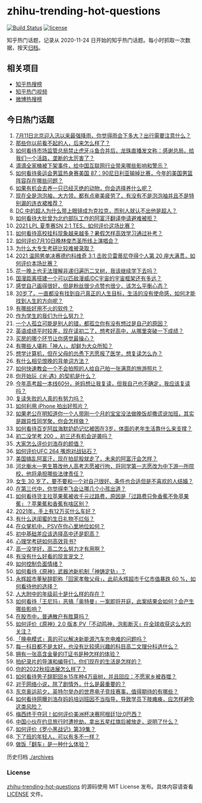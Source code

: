 # zhihu-trending-hot-questions

[![Build Status](https://github.com/justjavac/zhihu-trending-hot-questions/workflows/ci/badge.svg?branch=master)](https://github.com/justjavac/zhihu-trending-hot-questions/actions)
[![license](https://img.shields.io/github/license/justjavac/zhihu-trending-hot-questions)](https://github.com/justjavac/zhihu-trending-hot-questions/blob/master/LICENSE)

知乎热门话题，记录从 2020-11-24 日开始的知乎热门话题。每小时抓取一次数据，按天[归档](./archives)。

## 相关项目

- [知乎热搜榜](https://github.com/justjavac/zhihu-trending-top-search)
- [知乎热门视频](https://github.com/justjavac/zhihu-trending-hot-video)
- [微博热搜榜](https://github.com/justjavac/weibo-trending-hot-search)

## 今日热门话题

<!-- BEGIN -->
<!-- 最后更新时间 Mon Jul 12 2021 04:01:47 GMT+0800 (China Standard Time) -->

1. [7月11日北京迎入汛以来最强降雨，你觉得雨会下多大？出行需要注意什么？](https://www.zhihu.com/question/471533010)
2. [那些你以前看不起的人，后来怎么样了？](https://www.zhihu.com/question/60479561)
3. [如何看待市场监管总局禁止虎牙斗鱼合并后，龙珠直播发文称：感谢总局，给我们一个活路，垄断的太厉害了？](https://www.zhihu.com/question/471401960)
4. [滴滴全家桶被下架事件，给中国互联网行业带来哪些影响和警示？](https://www.zhihu.com/question/471242804)
5. [如何看待奥运会男篮热身赛美国
   87：90尼日利亚输掉比赛，今年的美国男篮阵容存在哪些问题？](https://www.zhihu.com/question/471503895)
6. [如果有机会去养一只已经灭绝的动物，你会选择养什么呢？](https://www.zhihu.com/question/408285096)
7. [现在全是泡泡袖，大方领，都有点审美疲劳了，有没有不是泡泡袖并且不是特别漏的连衣裙推荐？](https://www.zhihu.com/question/462523005)
8. [DC 中的超人为什么带上眼镜成为克拉克，而别人就认不出他是超人？](https://www.zhihu.com/question/470959218)
9. [如何看待大批曾为北约部队工作的阿富汗翻译申请避难被拒？](https://www.zhihu.com/question/471612785)
10. [2021 LPL 夏季赛SN 2:1 TES，如何评价这场比赛？](https://www.zhihu.com/question/471568606)
11. [如何看待高校挂科现象越来越多？暑假怎样高效学习通过补考？](https://www.zhihu.com/question/471551123)
12. [如何评价7月10日晚林俊杰圣所线上演唱会？](https://www.zhihu.com/question/471435723)
13. [为什么大专生考研比较难被录取？](https://www.zhihu.com/question/271013499)
14. [2021 温网男单决赛德约科维奇 3:1 击败贝雷蒂尼夺得个人第 20
    座大满贯，如何评价本场比赛？](https://www.zhihu.com/question/471646775)
15. [花一晚上也无法理解非递归遍历二叉树，我该继续学下去吗？](https://www.zhihu.com/question/387295413)
16. [国漫距离搭建一个可以匹敌漫威/DC宇宙的宇宙框架还有多远？](https://www.zhihu.com/question/470496281)
17. [感觉自己画得很好，但是粉丝很少点赞也很少，该怎么平衡心态？](https://www.zhihu.com/question/471412359)
18. [30岁了，一直都没有找到自己真正的人生目标，生活的没有使命感，如何才能找到人生的方向呢？](https://www.zhihu.com/question/19760164)
19. [有哪些好用不火的软件？](https://www.zhihu.com/question/310110592)
20. [作为学生的我们为什么努力？](https://www.zhihu.com/question/470550277)
21. [一个人孤立可能是别人的错，都孤立你有没有想过是自己的原因？](https://www.zhihu.com/question/469497285)
22. [英语成绩平时较差，现在读初二了，想考好高中，从哪里突破一下成绩？](https://www.zhihu.com/question/470892638)
23. [买房的哪个环节让你感觉最操心？](https://www.zhihu.com/question/470473641)
24. [有哪些人堪称「神人」，却鲜为大众所知？](https://www.zhihu.com/question/39408533)
25. [想学计算机，但在父母的怂恿下志愿报了医学，想复读怎么办？](https://www.zhihu.com/question/470621971)
26. [有什么相见恨晚的背单词方法？](https://www.zhihu.com/question/48040579)
27. [如何快速教会一个不会拍照的人给自己拍一张满意的旅游照片？](https://www.zhihu.com/question/21683968)
28. [你开始玩《光·遇》的契机是什么？](https://www.zhihu.com/question/466376863)
29. [今年高考超一本线60分，爸妈想让我复读，但我自己也不确定，我应该复读吗？](https://www.zhihu.com/question/470979430)
30. [复读失败的人真的有努力吗？](https://www.zhihu.com/question/468243821)
31. [如何利用 iPhone 拍出好照片？](https://www.zhihu.com/question/20746932)
32. [如果老公在明知道你一个人带刚一个月的宝宝没法做晚饭却撒谎说加班，其实是跟异性同学聚，你会怎样做？](https://www.zhihu.com/question/470868422)
33. [如何看待百岁阿兹海默奶奶记忆被困在3岁，体面的老年生活靠什么来支撑？](https://www.zhihu.com/question/471164232)
34. [初二没学考 200 ，初三还有机会逆袭吗？](https://www.zhihu.com/question/469647742)
35. [大家怎么评价刘浩存的颜值？](https://www.zhihu.com/question/415082238)
36. [如何评价UFC 264 嘴炮对战钻石？](https://www.zhihu.com/question/471526401)
37. [美国搞乱阿富汗，现在拍屁股就走了，未来的阿富汗会怎样？](https://www.zhihu.com/question/470254637)
38. [河北衡水一男生篡改他人高考志愿被行拘，将同学第一志愿改为中下游一所院校，他将承担哪些法律责任？](https://www.zhihu.com/question/471217744)
39. [女生 30
    岁了，要不要和一个对自己很好、条件也合适但是不喜欢的人结婚？](https://www.zhihu.com/question/463821091)
40. [在第三代中，你觉得李飞会让哪几个小孩出道？](https://www.zhihu.com/question/469727398)
41. [如何看待货主拉苹果蕉被收千元过路费，原因是「过路费只免香蕉不免苹果蕉」？苹果蕉和香蕉有啥区别？](https://www.zhihu.com/question/471137088)
42. [2021年，手上有12万买什么车好？](https://www.zhihu.com/question/453534204)
43. [有什么送闺蜜的生日礼物不烂俗？](https://www.zhihu.com/question/310113748)
44. [在众掌机中，PSV在你心里地位如何？](https://www.zhihu.com/question/471086899)
45. [初中基础差应该选择高中还是职高？](https://www.zhihu.com/question/470991038)
46. [心理学考研如何高效背书?](https://www.zhihu.com/question/367658708)
47. [高一没学好，高二怎么努力才有用啊？](https://www.zhihu.com/question/469064233)
48. [有没有什么好看的现言宠文？](https://www.zhihu.com/question/296896817)
49. [如何控制负面情绪？](https://www.zhihu.com/question/20082759)
50. [如何看待《原神》武器池新机制「神铸定轨」？](https://www.zhihu.com/question/471242389)
51. [永辉超市董秘辞职称「回家孝敬父母」，此前永辉超市千亿市值暴跌 60
    %，如何看待他的选择？](https://www.zhihu.com/question/470636516)
52. [人大附中的年级前十是什么样的存在？](https://www.zhihu.com/question/322801940)
53. [如何看待「王尼玛」恶搞「奥特曼」一案即将开庭，此案结果会如何？会产生哪些影响？](https://www.zhihu.com/question/471109088)
54. [在股市中，普通散户有胜算吗？](https://www.zhihu.com/question/462749796)
55. [如何评价《原神》2.0 版本
    PV「不动鸣神，泡影断灭」在全球收获这么大的关注？](https://www.zhihu.com/question/471289239)
56. [「换电模式」真的可以解决新能源汽车充电难的问题吗？](https://www.zhihu.com/question/452052665)
57. [每一科目都不是太好，也没有比较感兴趣的科目高二文理分科选什么？](https://www.zhihu.com/question/468020385)
58. [拥有一张高含金量的IT证书是种怎样的体验？](https://www.zhihu.com/question/470628182)
59. [拍纪录片的导演和编导们，你们现在的生活是怎样的？](https://www.zhihu.com/question/21367029)
60. [你的2022秋招进展怎么样了？](https://www.zhihu.com/question/351714717)
61. [如何看待男子辞职回乡15年种4万亩树，并且回应：不愿家乡被吞噬？](https://www.zhihu.com/question/471104371)
62. [对于网络小说，除了剧情外，什么是最重要的？](https://www.zhihu.com/question/471258652)
63. [东京奥运前夕，英特尔举办的世界电子竞技赛事，值得期待的有哪些？](https://www.zhihu.com/question/471064617)
64. [如何看待网曝刘浩存妈妈培训班因不当指导，导致学员下肢瘫痪，应怎样避免这类风险？](https://www.zhihu.com/question/471509047)
65. [梅西终于夺冠！如何评价美洲杯决赛阿根廷1比0巴西？](https://www.zhihu.com/question/471502194)
66. [中国小伙在约旦旅行时遭抢劫，拿出五星红旗后被放走，说明了什么？](https://www.zhihu.com/question/471187170)
67. [如何评价《罗小黑战记》第39集？](https://www.zhihu.com/question/471096080)
68. [下了班的年轻人，可以有多不一样？](https://www.zhihu.com/question/471089114)
69. [做饭「翻车」是一种什么体验？](https://www.zhihu.com/question/470377393)

<!-- END -->

历史归档 [./archives](./archives)

### License

[zhihu-trending-hot-questions](https://github.com/justjavac/zhihu-trending-hot-questions)
的源码使用 MIT License 发布。具体内容请查看 [LICENSE](./LICENSE) 文件。
